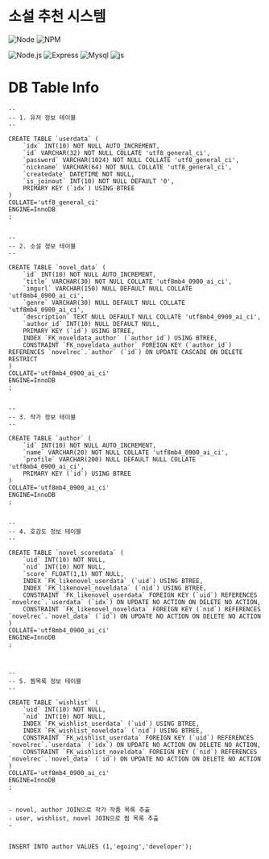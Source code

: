 # 소설 추천 시스템

![Node](https://img.shields.io/badge/node-v14.17.1-blue)
![NPM](https://img.shields.io/badge/npm-v7.19.0-blue)

![Node.js](https://img.shields.io/badge/Node.js-339933.svg?&style=for-the-badge&logo=Node.js&logoColor=white)
![Express](https://img.shields.io/badge/Express-000000.svg?&style=for-the-badge&logo=Express&logoColor=white)
![Mysql](https://img.shields.io/badge/MySQL-4479A1.svg?&style=for-the-badge&logo=MySQL&logoColor=white)
![js](https://img.shields.io/badge/JavaScript-F7DF1E.svg?&style=for-the-badge&logo=JavaScript&logoColor=white)


# DB Table Info
``` MySQL
--
-- 1. 유저 정보 테이블
--

CREATE TABLE `userdata` (
	`idx` INT(10) NOT NULL AUTO_INCREMENT,
	`id` VARCHAR(32) NOT NULL COLLATE 'utf8_general_ci',
	`password` VARCHAR(1024) NOT NULL COLLATE 'utf8_general_ci',
	`nickname` VARCHAR(64) NOT NULL COLLATE 'utf8_general_ci',
	`createdate` DATETIME NOT NULL,
	`is_joinout` INT(10) NOT NULL DEFAULT '0',
	PRIMARY KEY (`idx`) USING BTREE
)
COLLATE='utf8_general_ci'
ENGINE=InnoDB
;


--
-- 2. 소설 정보 테이블
--

CREATE TABLE `novel_data` (
	`id` INT(10) NOT NULL AUTO_INCREMENT,
	`title` VARCHAR(30) NOT NULL COLLATE 'utf8mb4_0900_ai_ci',
	`imgurl` VARCHAR(150) NULL DEFAULT NULL COLLATE 'utf8mb4_0900_ai_ci',
	`genre` VARCHAR(30) NULL DEFAULT NULL COLLATE 'utf8mb4_0900_ai_ci',
	`description` TEXT NULL DEFAULT NULL COLLATE 'utf8mb4_0900_ai_ci',
	`author_id` INT(10) NULL DEFAULT NULL,
	PRIMARY KEY (`id`) USING BTREE,
	INDEX `FK_noveldata_author` (`author_id`) USING BTREE,
	CONSTRAINT `FK_noveldata_author` FOREIGN KEY (`author_id`) REFERENCES `novelrec`.`author` (`id`) ON UPDATE CASCADE ON DELETE RESTRICT
)
COLLATE='utf8mb4_0900_ai_ci'
ENGINE=InnoDB
;


--
-- 3. 작가 정보 테이블
--

CREATE TABLE `author` (
	`id` INT(10) NOT NULL AUTO_INCREMENT,
	`name` VARCHAR(20) NOT NULL COLLATE 'utf8mb4_0900_ai_ci',
	`profile` VARCHAR(200) NULL DEFAULT NULL COLLATE 'utf8mb4_0900_ai_ci',
	PRIMARY KEY (`id`) USING BTREE
)
COLLATE='utf8mb4_0900_ai_ci'
ENGINE=InnoDB
;


--
-- 4. 호감도 정보 테이블
--

CREATE TABLE `novel_scoredata` (
	`uid` INT(10) NOT NULL,
	`nid` INT(10) NOT NULL,
	`score` FLOAT(1,1) NOT NULL,
	INDEX `FK_likenovel_userdata` (`uid`) USING BTREE,
	INDEX `FK_likenovel_noveldata` (`nid`) USING BTREE,
	CONSTRAINT `FK_likenovel_userdata` FOREIGN KEY (`uid`) REFERENCES `novelrec`.`userdata` (`idx`) ON UPDATE NO ACTION ON DELETE NO ACTION,
	CONSTRAINT `FK_likenovel_noveldata` FOREIGN KEY (`nid`) REFERENCES `novelrec`.`novel_data` (`id`) ON UPDATE NO ACTION ON DELETE NO ACTION
)
COLLATE='utf8mb4_0900_ai_ci'
ENGINE=InnoDB
;



--
-- 5. 찜목록 정보 테이블
--

CREATE TABLE `wishlist` (
	`uid` INT(10) NOT NULL,
	`nid` INT(10) NOT NULL,
	INDEX `FK_wishlist_userdata` (`uid`) USING BTREE,
	INDEX `FK_wishlist_noveldata` (`nid`) USING BTREE,
	CONSTRAINT `FK_wishlist_userdata` FOREIGN KEY (`uid`) REFERENCES `novelrec`.`userdata` (`idx`) ON UPDATE NO ACTION ON DELETE NO ACTION,
	CONSTRAINT `FK_wishlist_noveldata` FOREIGN KEY (`nid`) REFERENCES `novelrec`.`novel_data` (`id`) ON UPDATE NO ACTION ON DELETE NO ACTION
)
COLLATE='utf8mb4_0900_ai_ci'
ENGINE=InnoDB
;


- novel, author JOIN으로 작가 작품 목록 추출
- user, wishlist, novel JOIN으로 찜 목록 추출
- 


INSERT INTO author VALUES (1,'egoing','developer');
```
